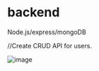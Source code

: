 # backend
Node.js/express/mongoDB

//Create CRUD API for users.

![image](https://user-images.githubusercontent.com/106203260/224812914-5a2b86c8-39fa-4cad-92f4-81385742f177.png)
